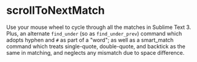 # scrollToNextMatch
Use your mouse wheel to cycle through all the matches in Sublime Text 3. Plus, an alternate `find_under` (so as `find_under_prev`) command which adopts hyphen and `#` as part of a "word"; as well as a smart_match command which treats single-quote, double-quote, and backtick as the same in matching, and neglects any mismatch due to space difference.
